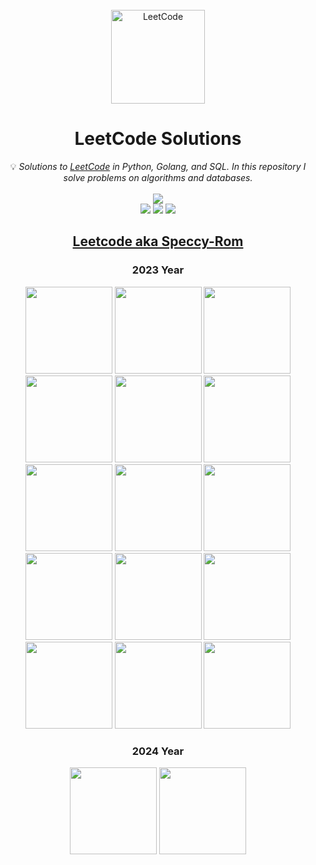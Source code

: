 <br/>
<div align="center">
<a href="https://walkccc.github.io/LeetCode/"><img src="https://i.imgur.com/IsS5xkZ.png" width="150" title="LeetCode" alt="LeetCode"></a>
<h1>LeetCode Solutions</h1>
<span>💡 <i>Solutions to <a href="https://leetcode.com/problemset/all/">LeetCode</a> in Python, Golang, and SQL. In this repository I solve problems on algorithms and databases. </i></span>
<br/>
<br/>
<img src="https://img.shields.io/badge/Solved-369/2838-blue.svg?style=flat-square" />
<br/>
<img src="https://img.shields.io/badge/Easy-95/718-5CB85D.svg?style=flat-square" />
<img src="https://img.shields.io/badge/Medium-199/1516-F0AE4E.svg?style=flat-square" />
<img src="https://img.shields.io/badge/Hard-75/629-D95450.svg?style=flat-square" />

<h2><a href="https://leetcode.com/Speccy-Rom/">Leetcode aka Speccy-Rom</a></h2>
<h3>2023 Year</h3>  
<img src="https://leetcode.com/static/images/badges/dcc-2023-1.png" width="139" height="139" />
<img src="https://leetcode.com/static/images/badges/dcc-2023-2.png" width="139" height="139" />
<img src="https://leetcode.com/static/images/badges/dcc-2023-3.png" width="139" height="139" />
<img src="https://leetcode.com/static/images/badges/dcc-2023-4.png" width="139" height="139" />
<img src="https://leetcode.com/static/images/badges/dcc-2023-5.png" width="139" height="139" />
<img src="https://leetcode.com/static/images/badges/dcc-2023-6.png" width="139" height="139" />
<img src="https://leetcode.com/static/images/badges/dcc-2023-7.png" width="139" height="139" />
<img src="https://leetcode.com/static/images/badges/dcc-2023-8.png" width="139" height="139" />
<img src="https://leetcode.com/static/images/badges/dcc-2023-9.png" width="139" height="139" />
<img src="https://leetcode.com/static/images/badges/dcc-2023-10.png" width="139" height="139" />
<img src="https://leetcode.com/static/images/badges/dcc-2023-11.png" width="139" height="139" />
<img src="https://leetcode.com/static/images/badges/dcc-2023-12.png" width="139" height="139" />
<img src="https://assets.leetcode.com/static_assets/marketing/lg2023.png" width="139" height="139" />
<img src="https://assets.leetcode.com/static_assets/marketing/lg100.png" width="139" height="139" />
<img src="https://assets.leetcode.com/static_assets/marketing/lg50.png" width="139" height="139" />
<h3>2024 Year</h3>  
<img src="https://leetcode.com/static/images/badges/dcc-2024-1.png" width="139" height="139" />
<img src="https://leetcode.com/static/images/badges/dcc-2024-2.png" width="139" height="139" />
</div>

